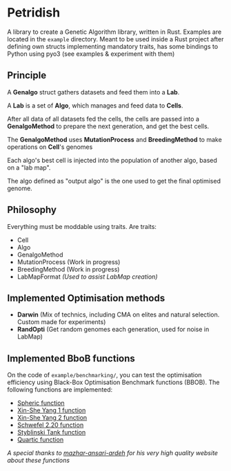 # Petridish
A library to create a Genetic Algorithm library, written in Rust.
Examples are located in the `example` directory.
Meant to be used inside a Rust project after defining own structs implementing mandatory traits, has some 
bindings to Python using pyo3 (see examples & experiment with them)

## Principle
A **Genalgo** struct gathers datasets and feed them into a **Lab**.

A **Lab** is a set of **Algo**, which manages and feed data to **Cells**.

After all data of all datasets fed the cells, the cells are passed into a **GenalgoMethod** to
prepare the next generation, and get the best cells.

The **GenalgoMethod** uses **MutationProcess** and **BreedingMethod** to make operations on **Cell**'s genomes

Each algo's best cell is injected into the population of another algo, based on a "lab map".

The algo defined as "output algo" is the one used to get the final optimised genome.

## Philosophy
Everything must be moddable using traits.
Are traits:
- Cell
- Algo
- GenalgoMethod
- MutationProcess (Work in progress)
- BreedingMethod (Work in progress)
- LabMapFormat *(Used to assist LabMap creation)*

## Implemented Optimisation methods
- **Darwin** (Mix of technics, including CMA on elites and natural selection.
Custom made for experiments)
- **RandOpti** (Get random genomes each generation, used for noise in LabMap)

## Implemented BboB functions
On the code of `example/benchmarking/`, you can test the optimisation efficiency using Black-Box
Optimisation Benchmark functions (BBOB).
The following functions are implemented: 
- [Spheric function](http://benchmarkfcns.xyz/benchmarkfcns/spherefcn.html)
- [Xin-She Yang 1 function](http://benchmarkfcns.xyz/benchmarkfcns/xinsheyangn1fcn.html)
- [Xin-She Yang 2 function](http://benchmarkfcns.xyz/benchmarkfcns/xinsheyangn2fcn.html)
- [Schwefel 2.20 function](http://benchmarkfcns.xyz/benchmarkfcns/schwefel220fcn.html)
- [Styblinski Tank function](http://benchmarkfcns.xyz/benchmarkfcns/styblinskitankfcn.html)
- [Quartic function](http://benchmarkfcns.xyz/benchmarkfcns/quarticfcn.html)

*A special thanks to [mazhar-ansari-ardeh](https://github.com/mazhar-ansari-ardeh) for his very high
quality website about these functions*
